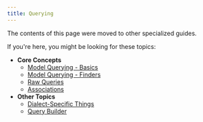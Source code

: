 ```yaml
---
title: Querying
---
```


The contents of this page were moved to other specialized guides.

If you're here, you might be looking for these topics:

- **Core Concepts**
  - [Model Querying - Basics](../core-concepts/model-querying-basics.md)
  - [Model Querying - Finders](../core-concepts/model-querying-finders.md)
  - [Raw Queries](../core-concepts/raw-queries.md)
  - [Associations](../core-concepts/assocs.md)
- **Other Topics**
  - [Dialect-Specific Things](../other-topics/dialect-specific-things.md)
  - [Query Builder](../other-topics/query-builder.md)
